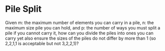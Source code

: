 # Pile Split  
Given m: the maximum number of elements you can carry in a pile, n: the maximum size pile you can hold, and p: the number of ways you must split a pile if you cannot carry it, how can you divide the piles into ones you can carry yet also ensure the sizes of the piles do not differ by more than 1 (so 2,2,1,1 is acceptable but not 3,2,2,1)?

